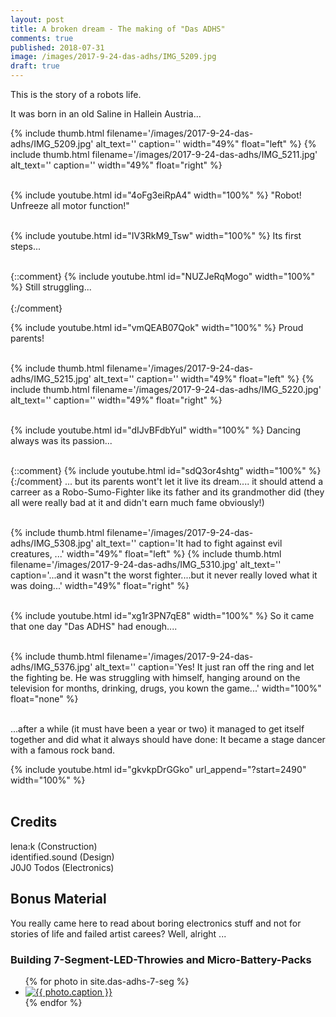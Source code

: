 ```yaml
---
layout: post
title: A broken dream - The making of "Das ADHS"
comments: true
published: 2018-07-31
image: /images/2017-9-24-das-adhs/IMG_5209.jpg
draft: true
---
```


This is the story of a robots life. 

It was born in an old Saline in Hallein Austria... 

<div class="clearfix">
{% include thumb.html filename='/images/2017-9-24-das-adhs/IMG_5209.jpg' alt_text='' caption='' width="49%" float="left" %}
{% include thumb.html filename='/images/2017-9-24-das-adhs/IMG_5211.jpg' alt_text='' caption='' width="49%" float="right" %}
</div>
<br>

<a name="videos 1"></a>

{% include youtube.html id="4oFg3eiRpA4" width="100%" %}
"Robot! Unfreeze all motor function!"
<br><br>

{% include youtube.html id="IV3RkM9_Tsw" width="100%" %}
Its first steps...
<br><br>

{::comment}
{% include youtube.html id="NUZJeRqMogo" width="100%" %}
Still struggling...
<br><br>
{:/comment}

{% include youtube.html id="vmQEAB07Qok" width="100%" %}
Proud parents!
<br><br>

<div class="clearfix">
{% include thumb.html filename='/images/2017-9-24-das-adhs/IMG_5215.jpg' alt_text='' caption='' width="49%" float="left" %}
{% include thumb.html filename='/images/2017-9-24-das-adhs/IMG_5220.jpg' alt_text='' caption='' width="49%" float="right" %}
</div>
<br>

{% include youtube.html id="dIJvBFdbYuI" width="100%" %}
Dancing always was its passion...
<br><br>

{::comment}
{% include youtube.html id="sdQ3or4shtg" width="100%" %}
{:/comment}
... but its parents wont't let it live its dream.... it should attend a carreer as a Robo-Sumo-Fighter like its father and its grandmother did (they all were really bad at it and didn't earn much fame obviously!)
<br><br>

<div class="clearfix">
{% include thumb.html filename='/images/2017-9-24-das-adhs/IMG_5308.jpg' alt_text='' caption='It had to fight against evil creatures, ...' width="49%" float="left" %}
{% include thumb.html filename='/images/2017-9-24-das-adhs/IMG_5310.jpg' alt_text='' caption='...and it wasn&#34;t the worst fighter....but it never really loved what it was doing...' width="49%" float="right" %}
</div>
<br>

{% include youtube.html id="xg1r3PN7qE8" width="100%" %}
So it came that one day "Das ADHS" had enough....
<br><br>

<div class="clearfix">
{% include thumb.html filename='/images/2017-9-24-das-adhs/IMG_5376.jpg' alt_text='' caption='Yes! It just ran off the ring and let the fighting be. He was struggling with himself, hanging around on the television for months, drinking, drugs, you kown the game...' width="100%" float="none" %}
</div>
<br>

...after a while (it must have been a year or two) it managed to get itself together and did what it always should have done: It became a stage dancer with a famous rock band.

{% include youtube.html id="gkvkpDrGGko" url_append="?start=2490" width="100%" %}
<br><br>

## Credits

lena:k (Construction)<br>
identified.sound (Design)<br>
J0J0 Todos (Electronics)<br>


## Bonus Material

You really came here to read about boring electronics stuff and not for stories of life and failed artist carees? Well, alright ...

### Building 7-Segment-LED-Throwies and Micro-Battery-Packs

<div class="clearfix">
</div>

<div class="photo-gallery-frame clearfix">
  <ul class="photo-gallery-list">
    {% for photo in site.das-adhs-7-seg %}
    <li>
      <a href="{{ photo.url | prepend: site.baseurl }}" name="{{ photo.title }}">
        <img src="{{ photo.image-path|remove: ".jpg"| append: '-th'|append: ".jpg" }}" alt="{{ photo.caption }}" />
      </a>
    </li>
    {% endfor %}
  </ul>
</div>


